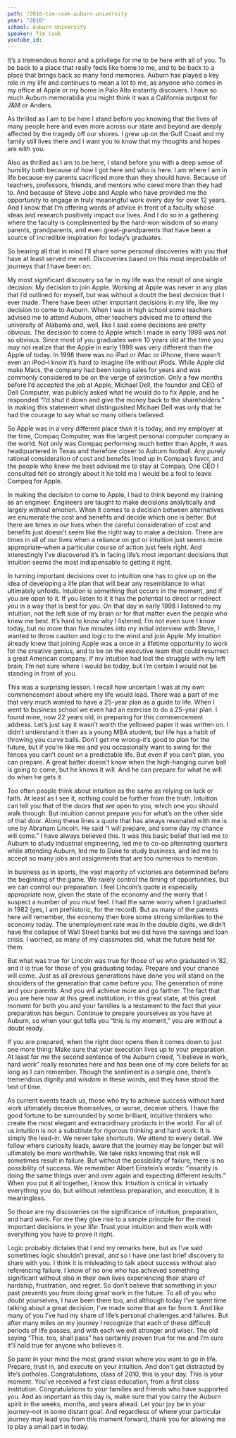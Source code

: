 ```yaml
---
path: /2010-tim-cook-auburn-university
year: "2010"
school: Auburn University
speaker: Tim Cook
youtube_id: 
---
```


It’s a tremendous honor and a privilege for me to be here with all of you. To be back to a place that really feels like home to me, and to be back to a place that brings back so many fond memories. Auburn has played a key role in my life and continues to mean a lot to me, as anyone who comes in my office at Apple or my home in Palo Alto instantly discovers. I have so much Auburn memorabilia you might think it was a California outpost for J&M or Anders.

As thrilled as I am to be here I stand before you knowing that the lives of many people here and even more across our state and beyond are deeply affected by the tragedy off our shores. I grew up on the Gulf Coast and my family still lives there and I want you to know that my thoughts and hopes are with you.

Also as thrilled as I am to be here, I stand before you with a deep sense of humility both because of how I got here and who is here. I am where I am in life because my parents sacrificed more than they should have. Because of teachers, professors, friends, and mentors who cared more than they had to. And because of Steve Jobs and Apple who have provided me the opportunity to engage in truly meaningful work every day for over 12 years. And I know that I’m offering words of advice in front of a faculty whose ideas and research positively impact our lives. And I do so in a gathering where the faculty is complemented by the hard-won wisdom of so many parents, grandparents, and even great-grandparents that have been a source of incredible inspiration for today’s graduates.

So bearing all that in mind I’ll share some personal discoveries with you that have at least served me well. Discoveries based on this most improbable of journeys that I have been on.

My most significant discovery so far in my life was the result of one single decision: My decision to join Apple. Working at Apple was never in any plan that I’d outlined for myself, but was without a doubt the best decision that I ever made. There have been other important decisions in my life, like my decision to come to Auburn. When I was in high school some teachers advised me to attend Auburn, other teachers advised me to attend the university of Alabama and, well, like I said some decisions are pretty obvious. The decision to come to Apple which I made in early 1998 was not so obvious. Since most of you graduates were 10 years old at the time you may not realize that the Apple in early 1998 was very different than the Apple of today. In 1998 there was no iPad or iMac or iPhone, there wasn’t even an iPod–I know it’s hard to imagine life without iPods. While Apple did make Macs, the company had been losing sales for years and was commonly considered to be on the verge of extinction. Only a few months before I’d accepted the job at Apple, Michael Dell, the founder and CEO of Dell Computer, was publicly asked what he would do to fix Apple, and he responded “I’d shut it down and give the money back to the shareholders.” In making this statement what distinguished Michael Dell was only that he had the courage to say what so many others believed.

So Apple was in a very different place than it is today, and my employer at the time, Compaq Computer, was the largest personal computer company in the world. Not only was Compaq performing much better than Apple, it was headquartered in Texas and therefore closer to Auburn football. Any purely rational consideration of cost and benefits lined up in Compaq’s favor, and the people who knew me best advised me to stay at Compaq. One CEO I consulted felt so strongly about it he told me I would be a fool to leave Compaq for Apple.

In making the decision to come to Apple, I had to think beyond my training as an engineer. Engineers are taught to make decisions analytically and largely without emotion. When it comes to a decision between alternatives we enumerate the cost and benefits and decide which one is better. But there are times in our lives when the careful consideration of cost and benefits just doesn’t seem like the right way to make a decision. There are times in all of our lives when a reliance on gut or intuition just seems more appropriate–when a particular course of action just feels right. And interestingly I’ve discovered it’s in facing life’s most important decisions that intuition seems the most indispensable to getting it right.

In turning important decisions over to intuition one has to give up on the idea of developing a life plan that will bear any resemblance to what ultimately unfolds. Intuition is something that occurs in the moment, and if you are open to it. If you listen to it it has the potential to direct or redirect you in a way that is best for you. On that day in early 1998 I listened to my intuition, not the left side of my brain or for that matter even the people who knew me best. It’s hard to know why I listened, I’m not even sure I know today, but no more than five minutes into my initial interview with Steve, I wanted to throw caution and logic to the wind and join Apple. My intuition already knew that joining Apple was a once in a lifetime opportunity to work for the creative genius, and to be on the executive team that could resurrect a great American company. If my intuition had lost the struggle with my left brain, I’m not sure where I would be today, but I’m certain I would not be standing in front of you.

This was a surprising lesson. I recall how uncertain I was at my own commencement about where my life would lead. There was a part of me that very much wanted to have a 25-year plan as a guide to life. When I went to business school we even had an exercise to do a 25-year plan. I found mine, now 22 years old, in preparing for this commencement address. Let’s just say it wasn’t worth the yellowed paper it was written on. I didn’t understand it then as a young MBA student, but life has a habit of throwing you curve balls. Don’t get me wrong–it’s good to plan for the future, but if you’re like me and you occasionally want to swing for the fences you can’t count on a predictable life. But even if you can’t plan, you can prepare. A great batter doesn’t know when the high-hanging curve ball is going to come, but he knows it will. And he can prepare for what he will do when he gets it.

Too often people think about intuition as the same as relying on luck or faith. At least as I see it, nothing could be further from the truth. Intuition can tell you that of the doors that are open to you, which one you should walk through. But intuition cannot prepare you for what’s on the other side of that door. Along these lines a quote that has always resonated with me is one by Abraham Lincoln. He said “I will prepare, and some day my chance will come.” I have always believed this. It was this basic belief that led me to Auburn to study industrial engineering, led me to co-op alternating quarters while attending Auburn, led me to Duke to study business, and led me to accept so many jobs and assignments that are too numerous to mention.

In business as in sports, the vast majority of victories are determined before the beginning of the game. We rarely control the timing of opportunities, but we can control our preparation. I feel Lincoln’s quote is especially appropriate now, given the state of the economy and the worry that I suspect a number of you must feel. I had the same worry when I graduated in 1982 (yes, I am prehistoric, for the record). But as many of the parents here will remember, the economy then bore some strong similarities to the economy today. The unemployment rate was in the double digits, we didn’t have the collapse of Wall Street banks but we did have the savings and loan crisis. I worried, as many of my classmates did, what the future held for them.

But what was true for Lincoln was true for those of us who graduated in ’82, and it is true for those of you graduating today. Prepare and your chance will come. Just as all previous generations have done you will stand on the shoulders of the generation that came before you. The generation of mine and your parents. And you will achieve more and go farther. The fact that you are here now at this great institution, in this great state, at this great moment for both you and your families is a testament to the fact that your preparation has begun. Continue to prepare yourselves as you have at Auburn, so when your gut tells you “this is my moment,” you are without a doubt ready.

If you are prepared, when the right door opens then it comes down to just one more thing: Make sure that your execution lives up to your preparation. At least for me the second sentence of the Auburn creed, “I believe in work, hard work” really resonates here and has been one of my core beliefs for as long as I can remember. Though the sentiment is a simple one, there’s tremendous dignity and wisdom in these words, and they have stood the test of time.

As current events teach us, those who try to achieve success without hard work ultimately deceive themselves, or worse, deceive others. I have the good fortune to be surrounded by some brilliant, intuitive thinkers who create the most elegant and extraordinary products in the world. For all of us intuition is not a substitute for rigorous thinking and hard work: It is simply the lead-in. We never take shortcuts. We attend to every detail. We follow where curiosity leads, aware that the journey may be longer but will ultimately be more worthwhile. We take risks knowing that risk will sometimes result in failure. But without the possibility of failure, there is no possibility of success. We remember Albert Einstein’s words: “insanity is doing the same things over and over again and expecting different results.” When you put it all together, I know this: Intuition is critical in virtually everything you do, but without relentless preparation, and execution, it is meaningless.

So those are my discoveries on the significance of intuition, preparation, and hard work. For me they give rise to a simple principle for the most important decisions in your life: Trust your intuition and then work with everything you have to prove it right.

Logic probably dictates that I end my remarks here, but as I’ve said sometimes logic shouldn’t prevail, and so I have one last brief discovery to share with you. I think it is misleading to talk about success without also referencing failure. I know of no one who has achieved something significant without also in their own lives experiencing their share of hardship, frustration, and regret. So don’t believe that something in your past prevents you from doing great work in the future. To all of you who doubt yourselves, I have been there too, and although today I’ve spent time talking about a great decision, I’ve made some that are far from it. And like many of you I’ve had my share of life’s personal challenges and failures. But after many miles on my journey I recognize that each of these difficult periods of life passes, and with each we exit stronger and wiser. The old saying “This, too, shall pass” has certainly proven true for me and I’m sure it’ll hold true for anyone who believes it.

So paint in your mind the most grand vision where you want to go in life. Prepare, trust in, and execute on your intuition. And don’t get distracted by life’s potholes. Congratulations, class of 2010, this is your day. This is your moment. You’ve received a first class education, from a first class institution. Congratulations to your families and friends who have supported you. And as important as this day is, make sure that you carry the Auburn spirit in the weeks, months, and years ahead. Let your joy be in your journey–not in some distant goal. And regardless of where your particular journey may lead you from this moment forward, thank you for allowing me to play a small part in today.